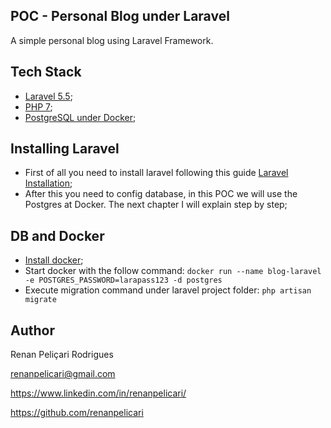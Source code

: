 
## POC - Personal Blog under Laravel

A simple personal blog using Laravel Framework.

## Tech Stack
* [Laravel 5.5](https://laravel.com/docs/5.5/releases);
* [PHP 7](http://www.php.net/);
* [PostgreSQL under Docker](https://hub.docker.com/_/postgres/);

## Installing Laravel

* First of all you need to install laravel following this guide [Laravel Installation](https://laravel.com/docs/5.5/installation);
* After this you need to config database, in this POC we will use the Postgres at Docker. The next chapter I will explain step by step;

## DB and Docker

* [Install docker](https://hub.docker.com/_/postgres/);
* Start docker with the follow command: `docker run --name blog-laravel -e POSTGRES_PASSWORD=larapass123 -d postgres`
* Execute migration command under laravel project folder: `php artisan migrate`

## Author
Renan Peliçari Rodrigues

renanpelicari@gmail.com

https://www.linkedin.com/in/renanpelicari/

https://github.com/renanpelicari
